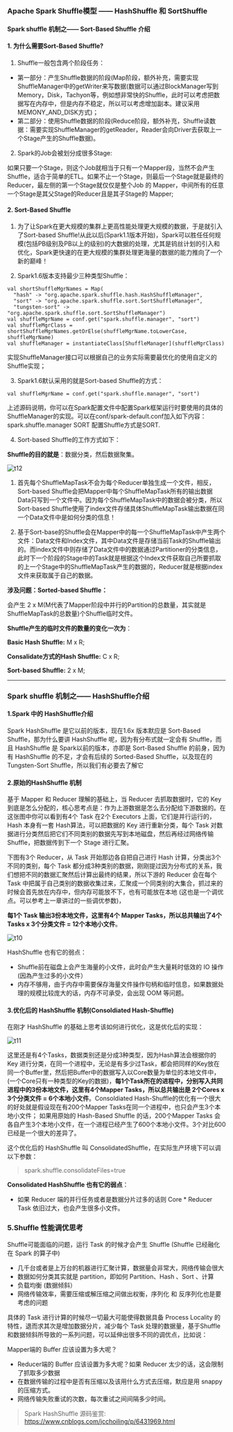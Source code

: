 ### Apache Spark Shuffle模型 —— HashShuffle 和 SortShuffle

####  Spark shuffle 机制之—— Sort-Based Shuffle 介绍

#### 1. 为什么需要Sort-Based Shuffle? 

1. Shuffle一般包含两个阶段任务： 
- 第一部分：产生Shuffle数据的阶段(Map阶段，额外补充，需要实现ShuffleManager中的getWriter来写数据(数据可以通过BlockManager写到Memory，Disk，Tachyon等，例如想非常快的Shuffle，此时可以考虑把数据写在内存中，但是内存不稳定，所以可以考虑增加副本。建议采用MEMONY_AND_DISK方式)； 
- 第二部分：使用Shuffle数据的阶段(Reduce阶段，额外补充，Shuffle读数据：需要实现ShuffleManager的getReader，Reader会向Driver去获取上一个Stage产生的Shuffle数据)。

2. Spark的Job会被划分成很多Stage: 

如果只要一个Stage，则这个Job就相当于只有一个Mapper段，当然不会产生Shuffle，适合于简单的ETL。如果不止一个Stage，则最后一个Stage就是最终的Reducer，最左侧的第一个Stage就仅仅是整个Job 的 Mapper，中间所有的任意一个Stage是其父Stage的Reducer且是其子Stage的 Mapper;

#### 2. Sort-Based Shuffle 

1. 为了让Spark在更大规模的集群上更高性能处理更大规模的数据，于是就引入了Sort-based Shuffle!从此以后(Spark1.1版本开始)，Spark可以胜任任何规模(包括PB级别及PB以上的级别)的大数据的处理，尤其是钨丝计划的引入和优化，Spark更快速的在更大规模的集群处理更海量的数据的能力推向了一个新的巅峰！ 

2. Spark1.6版本支持最少三种类型Shuffle：

```
val shortShuffleMgrNames = Map(
  "hash" -> "org.apache.spark.shuffle.hash.HashShuffleManager",
  "sort" -> "org.apache.spark.shuffle.sort.SortShuffleManager",
  "tungsten-sort" -> "org.apache.spark.shuffle.sort.SortShuffleManager")
val shuffleMgrName = conf.get("spark.shuffle.manager", "sort")
val shuffleMgrClass = shortShuffleMgrNames.getOrElse(shuffleMgrName.toLowerCase, shuffleMgrName)
val shuffleManager = instantiateClass[ShuffleManager](shuffleMgrClass)

```

实现ShuffleManager接口可以根据自己的业务实际需要最优化的使用自定义的Shuffle实现； 

3. Spark1.6默认采用的就是Sort-based Shuffle的方式：

```
val shuffleMgrName = conf.get("spark.shuffle.manager", "sort")
```

上述源码说明，你可以在Spark配置文件中配置Spark框架运行时要使用的具体的ShuffleManager的实现。可以在conf/spark-default.conf加入如下内容： 
spark.shuffle.manager SORT 配置Shuffle方式是SORT.

4. Sort-based Shuffle的工作方式如下：

**Shuffle的目的就是**：数据分类，然后数据聚集。 

![t12](https://github.com/yueyuanyang/spark_silent/blob/master/notes/img/t12.png)

1) 首先每个ShuffleMapTask不会为每个Reducer单独生成一个文件，相反，Sort-based Shuffle会把Mapper中每个ShuffleMapTask所有的输出数据Data只写到一个文件中。因为每个ShuffleMapTask中的数据会被分类，所以Sort-based Shuffle使用了index文件存储具体ShuffleMapTask输出数据在同一个Data文件中是如何分类的信息！

2) 基于Sort-base的Shuffle会在Mapper中的每一个ShuffleMapTask中产生两个文件：Data文件和Index文件，其中Data文件是存储当前Task的Shuffle输出的。而index文件中则存储了Data文件中的数据通过Partitioner的分类信息，此时下一个阶段的Stage中的Task就是根据这个Index文件获取自己所要抓取的上一个Stage中的ShuffleMapTask产生的数据的，Reducer就是根据index文件来获取属于自己的数据。 

**涉及问题：Sorted-based Shuffle：**

会产生 2 x M(M代表了Mapper阶段中并行的Partition的总数量，其实就是ShuffleMapTask的总数量)个Shuffle临时文件。 

**Shuffle产生的临时文件的数量的变化一次为**： 

**Basic Hash Shuffle:** M x R; 

**Consalidate方式的Hash Shuffle:** C x R; 

**Sort-based Shuffle:**  2 x M; 

---

### Spark shuffle 机制之—— HashShuffle介绍

#### 1.Spark 中的 HashShuffle介绍

Spark HashShuffle 是它以前的版本，现在1.6x 版本默应是 Sort-Based Shuffle，那为什么要讲 HashShuffle 呢，因为有分布式就一定会有 Shuffle，而且 HashShuffle 是 Spark以前的版本，亦即是 Sort-Based Shuffle 的前身，因为有 HashShuffle 的不足，才会有后续的 Sorted-Based Shuffle，以及现在的 Tungsten-Sort Shuffle，所以我们有必要去了解它

#### 2.原始的HashShuffle 机制

基于 Mapper 和 Reducer 理解的基础上，当 Reducer 去抓取数据时，它的 Key 到底是怎么分配的，核心思考点是：作为上游数据是怎么去分配给下游数据的。在这张图中你可以看到有4个 Task 在2个 Executors 上面，它们是并行运行的，Hash 本身有一套 Hash算法，可以把数据的 Key 进行重新分类，每个 Task 对数据进行分类然后把它们不同类别的数据先写到本地磁盘，然后再经过网络传输 Shuffle，把数据传到下一个 Stage 进行汇聚。

下图有3个 Reducer，从 Task 开始那边各自把自己进行 Hash 计算，分类出3个不同的类别，每个 Task 都分成3种类别的数据，刚刚提过因为分布式的关系，我们想把不同的数据汇聚然后计算出最终的结果，所以下游的 Reducer 会在每个 Task 中把属于自己类别的数据收集过来，汇聚成一个同类别的大集合，抓过来的时候会首先放在内存中，但内存可能放不下，也有可能放在本地 (这也是一个调优点。可以参考上一章讲过的一些调优参数)，

**每1个 Task 输出3份本地文件，这里有4个 Mapper Tasks，所以总共输出了4个 Tasks x 3个分类文件 = 12个本地小文件**。

![t10](https://github.com/yueyuanyang/spark_silent/blob/master/notes/img/t10.png)

HashShuffle 也有它的弱点：
- Shuffle前在磁盘上会产生海量的小文件，此时会产生大量耗时低效的 IO 操作 (因為产生过多的小文件）
- 内存不够用，由于内存中需要保存海量文件操作句柄和临时信息，如果数据处理的规模比较庞大的话，内存不可承受，会出现 OOM 等问题。

#### 3.优化后的 HashShuffle 机制(Consoldiated Hash-Shuffle)

在刚才 HashShuffle 的基础上思考该如何进行优化，这是优化后的实现：

![t11](https://github.com/yueyuanyang/spark_silent/blob/master/notes/img/t11.png)

这里还是有4个Tasks，数据类别还是分成3种类型，因为Hash算法会根据你的 Key 进行分类，在同一个进程中，无论是有多少过Task，都会把同样的Key放在同一个Buffer里，然后把Buffer中的数据写入以Core数量为单位的本地文件中，(一个Core只有一种类型的Key的数据)，**每1个Task所在的进程中，分别写入共同进程中的3份本地文件，这里有4个Mapper Tasks，所以总共输出是 2个Cores x 3个分类文件 = 6个本地小文件**。Consoldiated Hash-Shuffle的优化有一个很大的好处就是假设现在有200个Mapper Tasks在同一个进程中，也只会产生3个本地小文件； 如果用原始的 Hash-Based Shuffle 的话，200个Mapper Tasks 会各自产生3个本地小文件，在一个进程已经产生了600个本地小文件。3个对比600已经是一个很大的差异了。

这个优化后的 HashShuffle 叫 ConsolidatedShuffle，在实际生产环境下可以调以下参数：

> spark.shuffle.consolidateFiles=true

**Consolidated HashShuffle 也有它的弱点**： 
- 如果 Reducer 端的并行任务或者是数据分片过多的话则 Core * Reducer Task 依旧过大，也会产生很多小文件。

### 5.Shuffle 性能调优思考
Shuffle可能面临的问题，运行 Task 的时候才会产生 Shuffle (Shuffle 已经融化在 Spark 的算子中)

- 几千台或者是上万台的机器进行汇聚计算，数据量会非常大，网络传输会很大
- 数据如何分类其实就是 partition，即如何 Partition、Hash 、Sort 、计算
- 负载均衡 (数据倾斜）
- 网络传输效率，需要压缩或解压缩之间做出权衡，序列化 和 反序列化也是要考虑的问题

具体的 Task 进行计算的时候尽一切最大可能使得数据具备 Process Locality 的特性，退而求其次是增加数据分片，减少每个 Task 处理的数据量，基于Shuffle 和数据倾斜所导致的一系列问题，可以延伸出很多不同的调优点，比如说：

Mapper端的 Buffer 应该设置为多大呢？
- Reducer端的 Buffer 应该设置为多大呢？如果 Reducer 太少的话，这会限制了抓取多少数据
- 在数据传输的过程中是否有压缩以及该用什么方式去压缩，默应是用 snappy 的压缩方式。
- 网络传输失败重试的次数，每次重试之间间隔多少时间。

> Spark HashShuffle 源码鉴赏: https://www.cnblogs.com/jcchoiling/p/6431969.html





